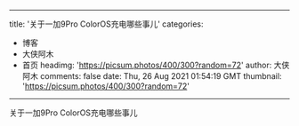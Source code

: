 
---
title: '关于一加9Pro ColorOS充电哪些事儿'
categories: 
 - 博客
 - 大侠阿木
 - 首页
headimg: 'https://picsum.photos/400/300?random=72'
author: 大侠阿木
comments: false
date: Thu, 26 Aug 2021 01:54:19 GMT
thumbnail: 'https://picsum.photos/400/300?random=72'
---

<div>   
关于一加9Pro ColorOS充电哪些事儿  
</div>
            